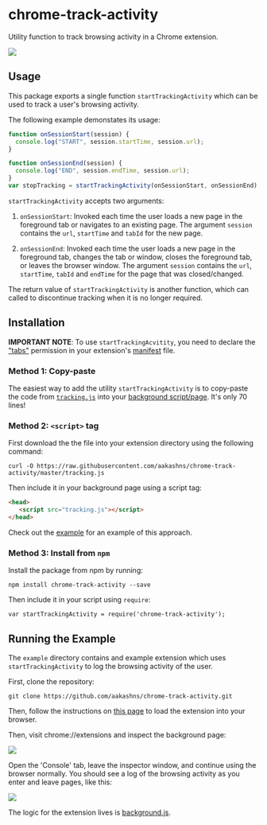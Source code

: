 # chrome-track-activity
Utility function to track browsing activity in a Chrome extension.

<img src="http://oi63.tinypic.com/k49enb.jpg" />

## Usage

This package exports a single function `startTrackingActivity` which can be used to track a user's browsing activity. 

The following example demonstates its usage:

```javascript
function onSessionStart(session) {
  console.log("START", session.startTime, session.url);
}

function onSessionEnd(session) {
  console.log("END", session.endTime, session.url);
}
var stopTracking = startTrackingActivity(onSessionStart, onSessionEnd);
```

`startTrackingActivity` accepts two arguments:

1. `onSessionStart`: Invoked each time the user loads a new page in the foreground tab or navigates to an existing page. The argument `session` contains the `url`, `startTime` and `tabId` for the new page.

2. `onSessionEnd`: Invoked each time the user loads a new page in the foreground tab, changes the tab or window, closes the foreground tab, or leaves the browser window. The argument `session` contains the `url`, `startTime`, `tabId` and `endTime` for the page that was closed/changed.

The return value of `startTrackingActivity` is another function, which can called to discontinue tracking when it is no longer required.

## Installation

**IMPORTANT NOTE**: To use `startTrackingAcvitity`, you need to declare the ["tabs"](https://developer.chrome.com/extensions/tabs#manifest) permission in your extension's [manifest](https://developer.chrome.com/extensions/manifest) file.

### Method 1: Copy-paste

The easiest way to add the utility `startTrackingActivity` is to copy-paste the code from [`tracking.js`](https://raw.githubusercontent.com/aakashns/chrome-track-activity/master/tracking.js) into your [background script/page](https://developer.chrome.com/extensions/background_pages). It's only 70 lines!

### Method 2: `<script>` tag

First download the the file into your extension directory using the following command: 

```
curl -O https://raw.githubusercontent.com/aakashns/chrome-track-activity/master/tracking.js
```

Then include it in your background page using a script tag:

```html
<head>
   <script src="tracking.js"></script>
</head>
```

Check out the [example](./example/) for an example of this approach.


### Method 3: Install from `npm`

Install the package from npm by running:

```
npm install chrome-track-activity --save
```

Then include it in your script using `require`:

```
var startTrackingActivity = require('chrome-track-activity');
```

## Running the Example

The `example` directory contains and example extension which uses `startTrackingActivity` to log the browsing activity of the user. 

First, clone the repository:

```
git clone https://github.com/aakashns/chrome-track-activity.git
```

Then, follow the instructions on [this page](https://developer.chrome.com/extensions/getstarted#unpacked) to load the extension into your browser. 

Then, visit chrome://extensions and inspect the background page:

<img src="http://oi65.tinypic.com/33ygm07.jpg" /> 

Open the 'Console' tab, leave the inspector window, and continue using the browser normally. You should see a log of the browsing activity as you enter and leave pages, like this:

<img src="http://oi63.tinypic.com/k49enb.jpg" />

The logic for the extension lives is [background.js](https://github.com/aakashns/chrome-track-activity/blob/master/example/background.js).
